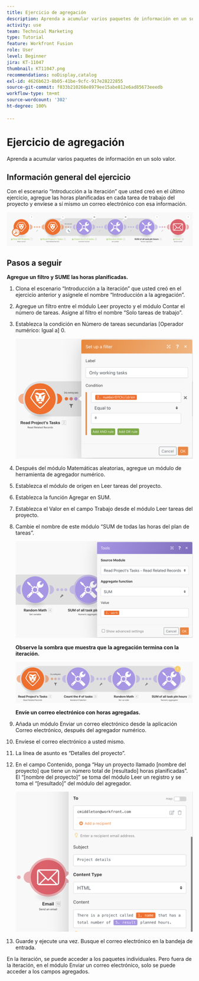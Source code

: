 ```yaml
---
title: Ejercicio de agregación
description: Aprenda a acumular varios paquetes de información en un solo valor.
activity: use
team: Technical Marketing
type: Tutorial
feature: Workfront Fusion
role: User
level: Beginner
jira: KT-11047
thumbnail: KT11047.png
recommendations: noDisplay,catalog
exl-id: 4626b623-8b05-41be-9cfc-917e28222855
source-git-commit: f033b210268e8979ee15abe812e6ad85673eeedb
workflow-type: tm+mt
source-wordcount: '302'
ht-degree: 100%

---
```


# Ejercicio de agregación

Aprenda a acumular varios paquetes de información en un solo valor.

## Información general del ejercicio

Con el escenario “Introducción a la iteración” que usted creó en el último ejercicio, agregue las horas planificadas en cada tarea de trabajo del proyecto y envíese a sí mismo un correo electrónico con esa información.

![Imagen 1 de agregación](../12-exercises/assets/aggregation-walkthrough-1.png)

## Pasos a seguir

**Agregue un filtro y SUME las horas planificadas.**

1. Clona el escenario “Introducción a la iteración” que usted creó en el ejercicio anterior y asígnele el nombre “Introducción a la agregación”.
1. Agregue un filtro entre el módulo Leer proyecto y el módulo Contar el número de tareas. Asigne al filtro el nombre “Solo tareas de trabajo”.
1. Establezca la condición en Número de tareas secundarias [Operador numérico: Igual a] 0.

   ![Imagen 2 de agregación](../12-exercises/assets/aggregation-walkthrough-2.png)

1. Después del módulo Matemáticas aleatorias, agregue un módulo de herramienta de agregador numérico.
1. Establezca el módulo de origen en Leer tareas del proyecto.
1. Establezca la función Agregar en SUM.
1. Establezca el Valor en el campo Trabajo desde el módulo Leer tareas del proyecto.
1. Cambie el nombre de este módulo “SUM de todas las horas del plan de tareas”.

   ![Imagen 3 de agregación](../12-exercises/assets/aggregation-walkthrough-3.png)

   **Observe la sombra que muestra que la agregación termina con la iteración.**

   ![Imagen 4 de agregación](../12-exercises/assets/aggregation-walkthrough-4.png)

   **Envíe un correo electrónico con horas agregadas.**

1. Añada un módulo Enviar un correo electrónico desde la aplicación Correo electrónico, después del agregador numérico.
1. Envíese el correo electrónico a usted mismo.
1. La línea de asunto es “Detalles del proyecto”.
1. En el campo Contenido, ponga “Hay un proyecto llamado [nombre del proyecto] que tiene un número total de [resultado] horas planificadas”. El “[nombre del proyecto]” se toma del módulo Leer un registro y se toma el “[resultado]” del módulo del agregador.

   ![Imagen 5 de agregación](../12-exercises/assets/aggregation-walkthrough-5.png)

1. Guarde y ejecute una vez. Busque el correo electrónico en la bandeja de entrada.

En la iteración, se puede acceder a los paquetes individuales. Pero fuera de la iteración, en el módulo Enviar un correo electrónico, solo se puede acceder a los campos agregados.
